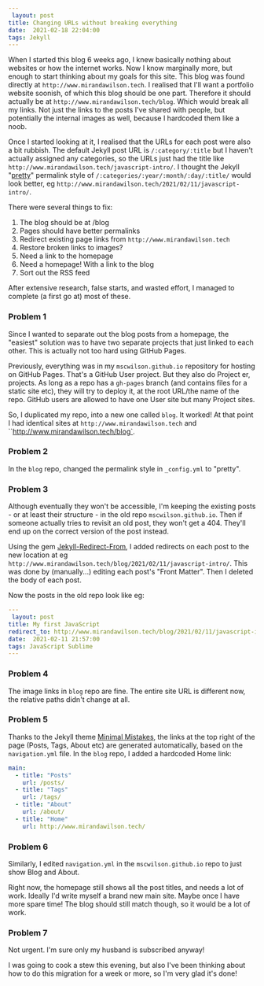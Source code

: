```yaml
---
 layout: post
title: Changing URLs without breaking everything
date:  2021-02-18 22:04:00
tags: Jekyll
---
```

When I started this blog 6 weeks ago, I knew basically nothing about websites or how the internet works. Now I know marginally more, but enough to start thinking about my goals for this site. This blog was found directly at `http://www.mirandawilson.tech`. I realised that I'll want a portfolio website soonish, of which this blog should be one part. Therefore it should actually be at `http://www.mirandawilson.tech/blog`. Which would break all my links. Not just the links to the posts I've shared with people, but potentially the internal images as well, because I hardcoded them like a noob.  

Once I started looking at it, I realised that the URLs for each post were also a bit rubbish. The default Jekyll post URL is `/:category/:title` but I haven't actually assigned any categories, so the URLs just had the title like `http://www.mirandawilson.tech/javascript-intro/`. I thought the Jekyll "[pretty](https://jekyllrb.com/docs/permalinks/)" permalink style of `/:categories/:year/:month/:day/:title/` would look better, eg `http://www.mirandawilson.tech/2021/02/11/javascript-intro/`.  

There were several things to fix:
1. The blog should be at /blog
2. Pages should have better permalinks
3. Redirect existing page links from `http://www.mirandawilson.tech`
4. Restore broken links to images?
5. Need a link to the homepage
5. Need a homepage! With a link to the blog
6. Sort out the RSS feed  

After extensive research, false starts, and wasted effort, I managed to complete (a first go at) most of these.  

### Problem 1
Since I wanted to separate out the blog posts from a homepage, the "easiest" solution was to have two separate projects that just linked to each other. This is actually not too hard using GitHub Pages.  

Previously, everything was in my `mscwilson.github.io` repository for hosting on GitHub Pages. That's a GitHub User project. But they also do Project er, projects. As long as a repo has a `gh-pages` branch (and contains files for a static site etc), they will try to deploy it, at the root URL/the name of the repo. GitHub users are allowed to have one User site but many Project sites.  

So, I duplicated my repo, into a new one called `blog`. It worked! At that point I had identical sites at `http://www.mirandawilson.tech` and ``http://www.mirandawilson.tech/blog`.

### Problem 2
In the `blog` repo, changed the permalink style in `_config.yml` to "pretty".

### Problem 3
Although eventually they won't be accessible, I'm keeping the existing posts  - or at least their structure - in the old repo `mscwilson.github.io`. Then if someone actually tries to revisit an old post, they won't get a 404. They'll end up on the correct version of the post instead.    

Using the gem [Jekyll-Redirect-From](https://github.com/jekyll/jekyll-redirect-from), I added redirects on each post to the new location at eg `http://www.mirandawilson.tech/blog/2021/02/11/javascript-intro/`. This was done by (manually...) editing each post's "Front Matter". Then I deleted the body of each post.

Now the posts in the old repo look like eg:  
```yaml
---
 layout: post
title: My first JavaScript
redirect_to: http://www.mirandawilson.tech/blog/2021/02/11/javascript-intro/
date:  2021-02-11 21:57:00
tags: JavaScript Sublime
---
```

### Problem 4
The image links in `blog` repo are fine. The entire site URL is different now, the relative paths didn't change at all.  

### Problem 5
Thanks to the Jekyll theme [Minimal Mistakes](https://mmistakes.github.io/minimal-mistakes/), the links at the top right of the page (Posts, Tags, About etc) are generated automatically, based on the `navigation.yml` file. In the `blog` repo, I added a hardcoded Home link:    

```yaml
main:
  - title: "Posts"
    url: /posts/
  - title: "Tags"
    url: /tags/
  - title: "About"
    url: /about/
  - title: "Home"
    url: http://www.mirandawilson.tech/
```

### Problem 6
Similarly, I edited `navigation.yml` in the `mscwilson.github.io` repo to just show Blog and About.  

Right now, the homepage still shows all the post titles, and needs a lot of work. Ideally I'd write myself a brand new main site. Maybe once I have more spare time! The blog should still match though, so it would be a lot of work.  

### Problem 7
Not urgent. I'm sure only my husband is subscribed anyway!  

I was going to cook a stew this evening, but also I've been thinking about how to do this migration for a week or more, so I'm very glad it's done!
